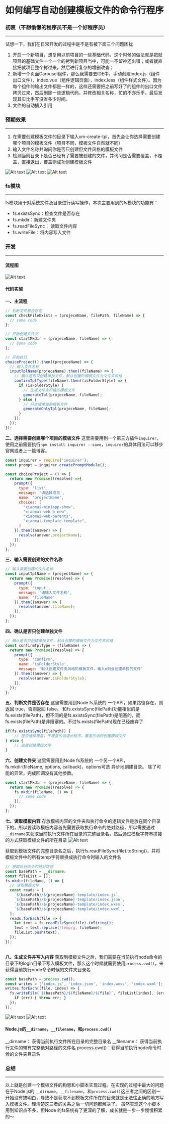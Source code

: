 
# 如何编写自动创建模板文件的命令行程序

### 初衷（不想偷懒的程序员不是一个好程序员）

----------
试想一下，我们在日常开发的过程中是不是有被下面三个问题困扰
1. 开启一个新项目，想复用以前项目的一些基础代码，这个时候的做法就是把就项目的基础文件一个一个的拷到新项目当中，可能一不留神还出错；或者就直接把就项目整个拷过来，然后进行复杂的增删改查；
2. 新增一个页面Carousel组件，那么我需要去IDE中，手动创建index.js（组件出口文件），index.vue（组件逻辑页面），index.less（组件样式文件）。因为每个组件的输出文件都是一样的，这样还需要把之前写好了的组件的出口文件拷贝过来，然后删除一些逻辑代码，并修改相关名称，忙的不亦乐乎，最后发现其实比手写没省多少时间。
3. 文件的自动插入引用

### 预期效果

----------
1. 在需要创建模板文件的目录下输入xm-create-tpl，首先会让你选择需要创建哪个项目的模板文件（项目不同，模板文件自然就不同）
2. 输入文件名称并询问你是否只创建但文件风格的模板文件
3. 检测当前目录下是否已经有了需要被创建的文件，并询问是否需要覆盖，不覆盖，直接退出，覆盖则成功创建模板文件

![Alt text](https://i.niupic.com/images/2020/02/13/6qnj.png)
![Alt text](https://i.niupic.com/images/2020/02/13/6qnk.png)
![Alt text](https://i.niupic.com/images/2020/02/13/6qns.png)

### fs模块

----------
fs模块用于对系统文件及目录进行读写操作，本次主要用到的fs模块的功能有：
* fs.existsSync：检查文件是否存在
* fs.mkdir：新建文件夹
* fs.readFileSync： 读取文件内容
* fs.writeFile：将内容写入文件

### 开发

----------


#### 流程图
![Alt text](https://i.niupic.com/images/2020/02/13/6qny.png)

#### 代码实施

**一、主流程**

```javascript
// 判断文件是否存在
const checkFileExists = (projeceName, filePath, fileName) => {
  // some code 
};

// 开始创建文件夹
const startMkdir = (projeceName, fileName) => {
  // soma code
};

// 开始执行
choiceProject().then((projeceName) => {
  // 输入文件名称
  inputTplName(projeceName).then((fileName) => {
    // 确认是否只创建单独文件，默认创建的模板文件为文件夹风格
    confirmTplType(fileName).then((isFolderStyle) => {
      if (isFolderStyle) {
        // 生成文件夹风格的模板文件
        generateTpl(projeceName, fileName);
      } else {
        // 只生成单独的模板文件
        generateOnlyTpl(projeceName, fileName);
      }
    });
  });
});
```

**二、选择需要创建哪个项目的模板文件**
这里需要用到一个第三方插件`inquirer`，使用之前需要执行`npm install inquirer --save`，`inquirer`的具体用法可以移步官网或者上一篇博客。

```javascript
const inquirer = require('inquirer');
const prompt = inquirer.createPromptModule();

const choiceProject = () => {
  return new Promise((resolve) =>{
    prompt({
      type: 'list',
      message: '请选择项目',
      name: 'projectName',
      choices: [
        "xiaomai-miniapp-show",
        "xiaomai-web-b-new",
        "xiaomai-web-parents",
        "xiaomai-template-template",
      ]
    }).then((answer) => {
      resolve(answer.projectName);
    });
  });
};
```

**三、输入需要创建的文件名称**

```javascript
// 输入需要创建的文件名称
const inputTplName = (projectName) => {
  return new Promise((resolve) => {
    prompt({
      type: 'input',
      message: '请输入文件名称',
      name: 'fileName'
    }).then((answer) => {
      resolve(answer.fileName);
    });
  });
};
```

**四、确认是否只创建单独文件**

```javascript
// 确认是否只创建单独文件，默认创建的模板文件为文件夹风格
const confirmTplType = (fileName) => {
  return new Promise((resolve) => {
    prompt({
      type: 'confirm',
      name: 'isFolderStyle',
      message: '默认创建文件夹风格的模板文件，输入n则会创建单独的文件'
    }).then((answer) => {
      resolve(answer.isFolderStyle);
    });
  });
};
```

**五、判断文件是否存在**
这里需要用到Node fs系统的 一个API，如果路径存在，则返回 true，否则返回 false。
和fs.existsSync(filePath)功能相似的是fs.exists(filePath)，但不同的是fs.existsSync(filePath)是阻塞的，而fs.exists(filePath)是非阻塞的。不过fs.exists(filePath)现在已经废弃了

```javascript
if(fs.existsSync(filePath)) {
	// 是否选择覆盖，不覆盖的话退出程序，覆盖的话则创建模板文件
} else {
	// 直接创建模板文件
}
```

**六、创建文件夹**
这里需要用到Node fs系统的 一个另一个API，fs.mkdir(fileName, options, callback)，options可选
异步地创建目录。 除了可能的异常，完成回调没有其他参数。

```javascript
const startMkdir = (projeceName, fileName) => {
  return new Promise((resolve) => {
    fs.mkdir(fileName, () => {
      // some code
    });
  });
};
```

**七、读取模板内容**
存放模板内容的文件夹和执行命令的逻辑文件是放在同个目录下的，所以要读取模板内容首先需要获取执行命令的绝对路径，所以需要通过`__dirname`来获取当前执行文件所在目录的完整目录名，然后通过模板字符串拼接的方式获取模板文件的所在目录
![Alt text](https://i.niupic.com/images/2020/02/13/6qnG.png)

获取到模板文件的完整目录名之后，执行fs.readFileSync(file).toString()，并将模板文件中的所有temp字符替换成执行命令时输入的文件名

```javascript
// 获取执行命令的绝对路径
const basePath = __dirname;
const fileList = [];
fs.mkdir(fileName, () => {
  // 读取模板文件
  const reads = [
    `${basePath}/${projeceName}-template/index.js`,
    `${basePath}/${projeceName}-template/index.json`,
    `${basePath}/${projeceName}-template/index.wxss`,
    `${basePath}/${projeceName}-template/index.wxml`,
  ];
  reads.forEach(file => {
    let text = fs.readFileSync(file).toString();
    text = text.replace(/temp/g, fileName);
    fileList.push(text);
  });
});
 
```

**八、生成文件并写入内容**
获取到模板文件之后，我们需要在当前执行node命令的目录下的login目录下写入模板文件，那么这个时候就需要使用`process.cwd()`，来获得当前执行node命令时候的文件夹目录名

```javascript
const basePath = process.cwd();
const writes = ['index.js', 'index.json', 'index.wxss', 'index.wxml'];
writes.forEach((file, index) => {
  fs.writeFile(`${basePath}/${fileName}/${file}`, fileList[index], (err) => {
    if (err) { throw err; }
  });
});
```

![Alt text](https://i.niupic.com/images/2020/02/13/6qnB.png)
![Alt text](https://i.niupic.com/images/2020/02/13/6qnA.png)

#### Node.js的`__dirname`，`__filename`，和`process.cwd()`
__dirname： 获得当前执行文件所在目录的完整目录名
__filename： 获得当前执行文件的带有完整绝对路径的文件名
process.cwd()：获得当前执行node命令时候的文件夹目录名


### 总结

----------
以上就是创建一个模板文件的构思和小脚本实现过程。在实现的过程中最大的问题在于Node.js的 `__dirname`，`__filename`，和`process.cwd()`这三者之间的区别一开始没有搞明白，导致不是获取不到模板文件所在的目录就是无法往正确的地方写入模板文件。理清楚这三者的关系之后一切问题都解决了。
虽然实现这个小脚本用到知识点不多，但Node 的fs系统有了更深的了解，成长就是一步一步慢慢积累的～
